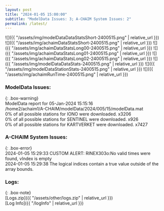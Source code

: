 ```yaml
---
layout: post
title: "2024-01-05 15:00:00"
subtitle: "ModelData Issues: 3; A-CHAIM System Issues: 2"
permalink: /latest/
---
```


![]({{ "/assets/img/modelDataDataStatsShort-2400515.png" | relative_url }})
![]({{ "/assets/img/achaimDataStatsShort-2400515.png" | relative_url }})
![]({{ "/assets/img/achaimDataStatsLong00-2400515.png" | relative_url }})
![]({{ "/assets/img/achaimDataStatsLong01-2400515.png" | relative_url }})
![]({{ "/assets/img/achaimDataStatsLong02-2400515.png" | relative_url }})
![]({{ "/assets/img/modelDataDataStats-2400515.png" | relative_url }})
![]({{ "/assets/img/modelDataStationStats-2400515.png" | relative_url }})
![]({{ "/assets/img/achaimRunTime-2400515.png" | relative_url }})


### ModelData Issues:  
  
{: .box-warning}  
 ModelData report for 05-Jan-2024 15:15:16   
 /home2/achaim1/A-CHAIM/modelData/2024/005/15/modelData.mat   
 0% of all possible stations for IONO were downloaded. x3206   
 0% of all possible stations for SENTINEL were downloaded. x926   
 0% of all possible stations for KARTVERKET were downloaded. x7427   
  
### A-CHAIM System Issues:  
  
{: .box-error}  
2024-01-05 15:29:33 CUSTOM ALERT: RINEX303o:No valid times were found, vIndex is empty  
2024-01-05 15:29:38 The logical indices contain a true value outside of the array bounds.  

### Logs:  
  
{: .box-note}  
[Logs.zip]({{ "/assets/other/logs.zip" | relative_url }})  
[Log Info]({{ "/logInfo" | relative_url }})  

